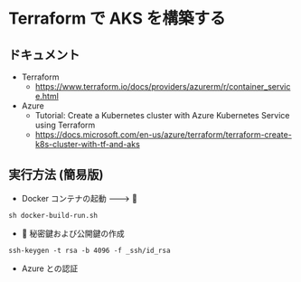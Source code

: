# Terraform で AKS を構築する

## ドキュメント

+ Terraform
  + https://www.terraform.io/docs/providers/azurerm/r/container_service.html
+ Azure
  + Tutorial: Create a Kubernetes cluster with Azure Kubernetes Service using Terraform
  + https://docs.microsoft.com/en-us/azure/terraform/terraform-create-k8s-cluster-with-tf-and-aks

## 実行方法 (簡易版)

+ Docker コンテナの起動 ---> :whale:

```
sh docker-build-run.sh
```

+ :whale: 秘密鍵および公開鍵の作成

```
ssh-keygen -t rsa -b 4096 -f _ssh/id_rsa
```

+ Azure との認証

```

```